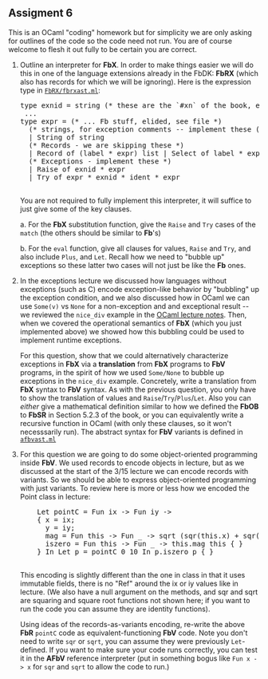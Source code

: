 ## Assigment 6

This is an OCaml "coding" homework but for simplicity we are only asking for outlines of the code so the code need not run.  You are of course welcome to flesh it out fully to be certain you are correct.

1.  Outline an interpreter for **FbX**. In order to make things easier we will do this in one of the language extensions already in the FbDK: **FbRX** (which also has records for which we will be ignoring). Here is the expression type in [`FbRX/fbrxast.ml`](http://pl.cs.jhu.edu/pl/book/dist/fbdk/FbRX/fbrxast.ml):

    <pre>type exnid = string (* these are the `#xn` of the book, exception identifiers *)
     ...
    type expr = (* ... Fb stuff, elided, see file *)
      (* strings, for exception comments -- implement these (hint: there are no string operations so it is trivial) *)
      | String of string
      (* Records - we are skipping these *)
      | Record of (label * expr) list | Select of label * expr | Append of expr * expr
      (* Exceptions - implement these *)
      | Raise of exnid * expr
      | Try of expr * exnid * ident * expr
      </pre>

    You are not required to fully implement this interpreter, it will suffice to just give some of the key clauses.
    
      a. For the **FbX** substitution function, give the `Raise` and `Try` cases of the `match`  (the others should be similar to **Fb**'s)

      b. For the `eval` function, give all clauses for values, `Raise` and `Try`, and also include `Plus`, and `Let`. Recall how we need to "bubble up" exceptions so these latter two cases will not just be like the **Fb** ones.
    
2.  In the exceptions lecture we discussed how languages without exceptions (such as C) encode exception-like behavior by "bubbling" up the exception condition, and we also discussed how in OCaml we can use `Some(v)` vs `None` for a non-exception and and exceptional result -- we reviewed the `nice_div` example in the [OCaml lecture notes](../ocaml/code/lecture.html).  Then, when we covered the operational semantics of **FbX** (which you just implemented above) we showed how this bubbling could be used to implement runtime exceptions.

    For this question, show that we could alternatively characterize exceptions in **FbX** via a **translation** from **FbX** programs to **FbV** programs, in the spirit of how we used `Some/None` to bubble up exceptions in the `nice_div` example.  Concretely, write a translation from **FbX** syntax to **FbV** syntax.  As with the previous question, you only have to show the translation of values and `Raise`/`Try`/`Plus`/`Let`.  Also you can *either* give a mathematical definition similar to how we defined the **FbOB** to **FbSR** in Section 5.2.3 of the book, or you can equivalently write a recursive function in OCaml (with only these clauses, so it won't necesssarily run).  The abstract syntax for **FbV** variants is defined in [`afbvast.ml`](http://pl.cs.jhu.edu/pl/book/dist/fbdk/AFbV/afbvast.ml)

3.  For this question we are going to do some object-oriented programming inside **FbV**. We used records to encode objects in lecture, but as we discussed at the start of the 3/15 lecture we can encode records with variants.  So we should be able to express object-oriented programming with just variants.  To review here is more or less how we encoded the Point class in lecture:

    <pre>    Let pointC = Fun ix -> Fun iy ->
        { x = ix;
          y = iy;
          mag = Fun this -> Fun _ -> sqrt (sqr(this.x) + sqr(this.y));
          iszero = Fun this -> Fun _ -> this.mag this { }
        } In Let p = pointC 0 10 In p.iszero p { }
      </pre>

    This encoding is slightly different than the one in class in that it uses immutable fields, there is no "Ref" around the ix or iy values like in lecture. (We also have a null argument on the methods, and sqr and sqrt are squaring and square root functions not shown here; if you want to run the code you can assume they are identity functions).

    Using ideas of the records-as-variants encoding, re-write the above **FbR** `pointC` code as equivalent-functioning **FbV** code.  Note you don't need to write `sqr` or `sqrt`, you can assume they were previously `Let`-defined. If you want to make sure your code runs correctly, you can test it in the **AFbV** reference interpreter (put in something bogus like `Fun x -> x` for `sqr` and `sqrt` to allow the code to run.)

